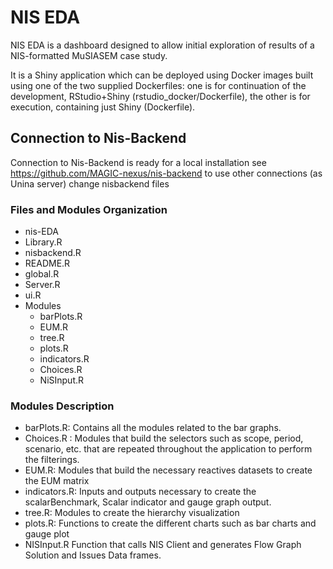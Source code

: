  # NIS EDA

NIS EDA is a dashboard designed to allow initial exploration of results of a NIS-formatted MuSIASEM case study.

It is a Shiny application which can be deployed using Docker images built using one of the two supplied Dockerfiles: one is for continuation of the development, RStudio+Shiny (rstudio_docker/Dockerfile), the other is for execution, containing just Shiny (Dockerfile).

## Connection to Nis-Backend
Connection to Nis-Backend is ready for a local installation see  https://github.com/MAGIC-nexus/nis-backend to use other connections (as Unina server) change nisbackend files

### Files and Modules Organization

- nis-EDA
- Library.R
- nisbackend.R
- README.R
- global.R
- Server.R
- ui.R
- Modules
  - barPlots.R
  - EUM.R
  - tree.R
  - plots.R
  - indicators.R
  - Choices.R
  - NiSInput.R

### Modules Description

- barPlots.R: Contains all the modules related to the bar graphs.
- Choices.R : Modules that build the selectors such as scope, period, scenario, etc. that are repeated throughout the application to perform the filterings.
- EUM.R: Modules that build the necessary reactives datasets to create the EUM matrix
- indicators.R: Inputs and outputs necessary to create the scalarBenchmark, Scalar indicator  and gauge graph output.
- tree.R: Modules to create the hierarchy visualization
- plots.R: Functions to create the different charts such as bar charts and gauge plot
- NISInput.R Function that calls NIS Client and generates Flow Graph Solution and Issues Data frames.

